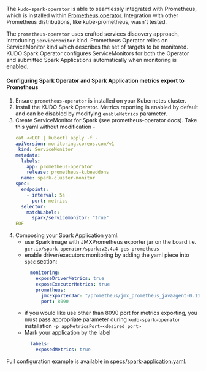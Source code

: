 The `kudo-spark-operator` is able to seamlessly integrated with Prometheus, which is installed within [Prometheus operator](https://github.com/coreos/prometheus-operator).
Integration with other Prometheus distributions, like kube-prometheus, wasn't tested. 

The `prometheus-operator` uses crafted services discovery approach, introducing `ServiceMonitor` kind. 
Prometheus Operator relies on ServiceMonitor kind which describes the set of targets to be monitored. 
KUDO Spark Operator configures ServiceMonitors for both the Operator and submitted Spark Applications automatically 
when monitoring is enabled.

#### Configuring Spark Operator and Spark Application metrics export to Prometheus
1) Ensure `prometheus-operator` is installed on your Kubernetes cluster.
1) Install the KUDO Spark Operator. Metrics reporting is enabled by default and can be disabled by modifying `enableMetrics` parameter.
1) Create ServiceMonitor for Spark (see prometheus-operator docs). Take this yaml without modification - 
   ```yaml
   cat <<EOF | kubectl apply -f -
   apiVersion: monitoring.coreos.com/v1
    kind: ServiceMonitor
   metadata:
     labels:
       app: prometheus-operator
       release: prometheus-kubeaddons
     name: spark-cluster-monitor
   spec:
     endpoints:
       - interval: 5s
         port: metrics
     selector:
       matchLabels:
         spark/servicemonitor: "true"
   EOF
   ```
1) Composing your Spark Application yaml:
   - use Spark image with JMXPrometheus exporter jar on the board i.e. `gcr.io/spark-operator/spark:v2.4.4-gcs-prometheus` 
   - enable driver/executors monitoring by adding the yaml piece into `spec` section:
     ```yaml
       monitoring:
         exposeDriverMetrics: true
         exposeExecutorMetrics: true
         prometheus:
           jmxExporterJar: "/prometheus/jmx_prometheus_javaagent-0.11.0.jar"
           port: 8090
     ```  
   - if you would like use other than 8090 port for metrics exporting, you must pass appropriate parameter during `kudo-spark-operator` installation `-p appMetricsPort=<desired_port>` 
   - Mark your application by the label 
     ```yaml
       labels:
         exposedMetrics: true
     ```

Full configuration example is available in [specs/spark-application.yaml](specs/spark-application.yaml).
